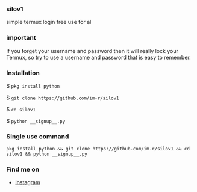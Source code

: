 ### silov1
simple termux login free use for al

### important
If you forget your username and password then it will really lock your Termux, so try to use a username and password that is easy to remember.

### Installation
$ ```pkg install python```

$ ```git clone https://github.com/im-r/silov1```

$ ```cd silov1```

$ ```python __signup__.py```

### Single use command
```
pkg install python && git clone https://github.com/im-r/silov1 && cd silov1 && python __signup__.py
```

### Find me on
<ul>
<li><a href="https://instagram.com/rfadllhwbsn"><text>Instagram</text></a></li>
</ul>

